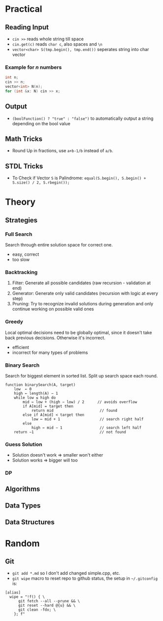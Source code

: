 # Practical
## Reading Input
- `cin >>` reads whole string till space
- `cin.get(c)` reads `char c`, also spaces and `\n`
- `vector<char> S(tmp.begin(), tmp.end())` seperates string into char vector

### Example for $n$ numbers
```cpp
int n;
cin >> n;
vector<int> N(n);
for (int &x: N) cin >> x;
```

## Output
- `(boolFunction() ? "true" : "false")` to automatically output a string depending on the bool value

## Math Tricks
- Round Up in fractions, use `a+b-1/b` instead of `a/b`.

## STDL Tricks
- To Check if Vector `S` is Palindrome: `equal(S.begin(), S.begin() + S.size() / 2, S.rbegin());`

# Theory
## Strategies
### Full Search
Search through entire solution space for correct one.
- easy, correct
- too slow

### Backtracking
1. Filter: Generate all possible candidates (raw recursion - validation at end)
2. Generator: Generate only valid candidates (recursion with logic at every step)
3. Pruning: Try to recognize invalid solutions during generation and only continue working on possible valid ones

### Greedy
Local optimal decisions need to be globally optimal, since it doesn't take back previous decisions. Otherwise it's incorrect.
- efficient
- incorrect for many types of problems

### Binary Search
Search for biggest element in sorted list. Split up search space each round.
```pseudo
function binarySearch(A, target)
    low  ← 0
    high ← length(A) − 1
    while low ≤ high do
        mid ← low + (high − low) / 2      // avoids overflow
        if A[mid] = target then
            return mid                     // found
        else if A[mid] < target then
            low ← mid + 1                  // search right half
        else
            high ← mid − 1                 // search left half
    return −1                              // not found
```


### Guess Solution
- Solution doesn't work => smaller won't either
- Solution works => bigger will too

### DP

## Algorithms

## Data Types

## Data Structures

# Random

## Git
- `git add *.md` so I don't add changed simple.cpp, etc.
- `git wipe` macro to reset repo to github status, the setup in `~/.gitconfig` is:
```
[alias]
  wipe = "!f() { \
      git fetch --all --prune && \
      git reset --hard @{u} && \
      git clean -fdx; \
    }; f"
```